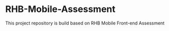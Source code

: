 # RHB-Mobile-Assessment

This project repository is build based on RHB Mobile Front-end Assessment


